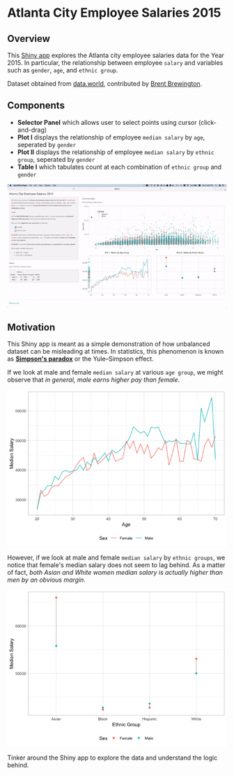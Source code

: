 Atlanta City Employee Salaries 2015
================

Overview
--------

This [Shiny app](https://tmasjc.shinyapps.io/atl_salary_data/) explores the Atlanta city employee salaries data for the Year 2015. In particular, the relationship between employee `salary` and variables such as `gender`, `age`, and `ethnic group`.

Dataset obtained from [data.world](https://data.world/brentbrewington/atlanta-city-employee-salaries), contributed by [Brent Brewington](https://github.com/bbrewington/atlanta-salary-data).

Components
----------

-   **Selector Panel** which allows user to select points using cursor (click-and-drag)
-   **Plot I** displays the relationship of employee `median salary` by `age`, seperated by `gender`
-   **Plot II** displays the relationship of employee `median salary` by `ethnic group`, seperated by `gender`
-   **Table I** which tabulates count at each combination of `ethnic group` and `gender`

![Screen Shot](screen.gif)

Motivation
----------

This Shiny app is meant as a simple demonstration of how unbalanced dataset can be misleading at times. In statistics, this phenomenon is known as **[Simpson's paradox](https://en.wikipedia.org/wiki/Simpson%27s_paradox)** or the Yule–Simpson effect.

If we look at male and female `median salary` at various `age group`, we might observe that *in general, male earns higher pay than female*.

![](README_files/figure-markdown_github/unnamed-chunk-3-1.png)

However, if we look at male and female `median salary` by `ethnic groups`, we notice that female's median salary does not seem to lag behind. As a matter of fact, *both Asian and White women median salary is actually higher than men by an obvious margin*.

![](README_files/figure-markdown_github/unnamed-chunk-4-1.png)

Tinker around the Shiny app to explore the data and understand the logic behind.
